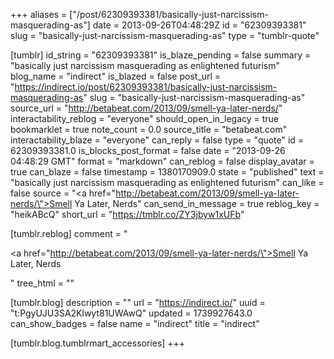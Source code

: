 +++
aliases = ["/post/62309393381/basically-just-narcissism-masquerading-as"]
date = 2013-09-26T04:48:29Z
id = "62309393381"
slug = "basically-just-narcissism-masquerading-as"
type = "tumblr-quote"

[tumblr]
id_string = "62309393381"
is_blaze_pending = false
summary = "basically just narcissism masquerading as enlightened futurism"
blog_name = "indirect"
is_blazed = false
post_url = "https://indirect.io/post/62309393381/basically-just-narcissism-masquerading-as"
slug = "basically-just-narcissism-masquerading-as"
source_url = "http://betabeat.com/2013/09/smell-ya-later-nerds/"
interactability_reblog = "everyone"
should_open_in_legacy = true
bookmarklet = true
note_count = 0.0
source_title = "betabeat.com"
interactability_blaze = "everyone"
can_reply = false
type = "quote"
id = 62309393381.0
is_blocks_post_format = false
date = "2013-09-26 04:48:29 GMT"
format = "markdown"
can_reblog = false
display_avatar = true
can_blaze = false
timestamp = 1380170909.0
state = "published"
text = "basically just narcissism masquerading as enlightened futurism"
can_like = false
source = "<a href=\"http://betabeat.com/2013/09/smell-ya-later-nerds/\">Smell Ya Later, Nerds</a>"
can_send_in_message = true
reblog_key = "heikABcQ"
short_url = "https://tmblr.co/ZY3jbyw1xUFb"

[tumblr.reblog]
comment = "<p><a href=\"http://betabeat.com/2013/09/smell-ya-later-nerds/\">Smell Ya Later, Nerds</a></p>"
tree_html = ""

[tumblr.blog]
description = ""
url = "https://indirect.io/"
uuid = "t:PgyUJU3SA2Klwyt81UWAwQ"
updated = 1739927643.0
can_show_badges = false
name = "indirect"
title = "indirect"

[tumblr.blog.tumblrmart_accessories]
+++
